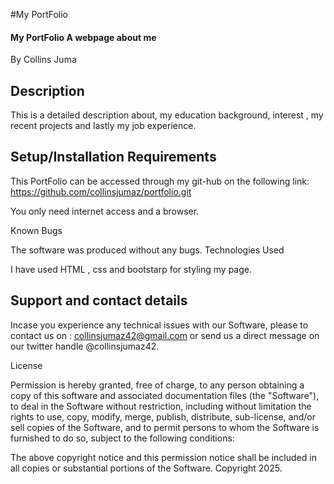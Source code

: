 #My PortFolio
#### My PortFolio A webpage about me 

 By Collins Juma

## Description

This is a detailed description about, my education background, interest , my recent projects and lastly my job experience.

## Setup/Installation Requirements
 This PortFolio can be accessed through my git-hub on the following link: https://github.com/collinsjumaz/portfolio.git 

You only need internet access and a browser.

 Known Bugs

The software was produced without any bugs.
 Technologies Used

I have used HTML , css and bootstarp for styling my page.
## Support and contact details

Incase you experience any technical issues with our Software, please to contact us on : collinsjumaz42@gmail.com or send us a direct  message on our twitter handle @collinsjumaz42.

 License

Permission is hereby granted, free of charge, to any person obtaining a copy of this software and associated documentation files (the "Software"), to deal in the Software without restriction, including without limitation the rights to use, copy, modify, merge, publish, distribute, sub-license, and/or sell copies of the Software, and to permit persons to whom the Software is furnished to do so, subject to the following conditions:

The above copyright notice and this permission notice shall be included in all copies or substantial portions of the Software.
Copyright 2025.
